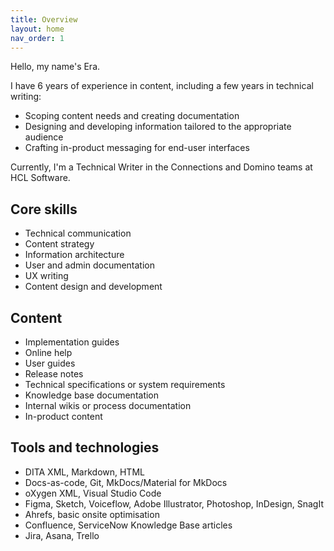 ```yaml
---
title: Overview
layout: home
nav_order: 1
---
```


Hello, my name's Era.

I have 6 years of experience in content, including a few years in technical writing:

- Scoping content needs and creating documentation
- Designing and developing information tailored to the appropriate audience
- Crafting in-product messaging for end-user interfaces

Currently, I'm a Technical Writer in the Connections and Domino teams at HCL Software.

## Core skills

- Technical communication
- Content strategy
- Information architecture
- User and admin documentation
- UX writing
- Content design and development

## Content

- Implementation guides
- Online help
- User guides
- Release notes
- Technical specifications or system requirements
- Knowledge base documentation
- Internal wikis or process documentation
- In-product content

## Tools and technologies

- DITA XML, Markdown, HTML
- Docs-as-code, Git, MkDocs/Material for MkDocs
- oXygen XML, Visual Studio Code
- Figma, Sketch, Voiceflow, Adobe Illustrator, Photoshop, InDesign, SnagIt
- Ahrefs, basic onsite optimisation
- Confluence, ServiceNow Knowledge Base articles
- Jira, Asana, Trello
